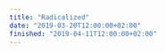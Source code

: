 ```yaml
---
title: "Radicalized"
date: "2019-03-20T12:00:00+02:00"
finished: "2019-04-11T12:00:00+02:00"
---
```

